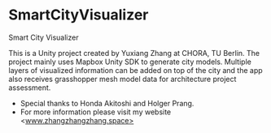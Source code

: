 # SmartCityVisualizer
Smart City Visualizer

This is a Unity project created by Yuxiang Zhang at CHORA, TU Berlin.
The project mainly uses Mapbox Unity SDK to generate city models.
Multiple layers of visualized information can be added on top of the city
and the app also receives grasshopper mesh model data for architecture project assessment.
- Special thanks to Honda Akitoshi and Holger Prang.
- For more information please visit my website <www.zhangzhangzhang.space>
